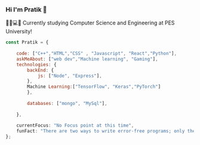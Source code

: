### Hi I'm Pratik 👋

👨‍🎓💻🔬 Currently studying Computer Science and Engineering at PES University!

```javascript
const Pratik = {
     
    code: ["C++","HTML","CSS" , "Javascript", "React","Python"],
    askMeAbout: ["web dev","Machine learning", "Gaming"],
    technologies: {
        backEnd: {
            js: ["Node", "Express"],
        },
        Machine Learning:["TensorFlow", "Keras","PyTorch"]
        },
       
        databases: ["mongo", "MySql"],
        
    },
    
    currentFocus: "No Focus point at this time",
    funFact: "There are two ways to write error-free programs; only the third one works"
};
```


<!--
**pratt4/pratt4** is a ✨ _special_ ✨ repository because its `README.md` (this file) appears on your GitHub profile.

Here are some ideas to get you started:

- 🔭 I’m currently working on ...
- 🌱 I’m currently learning ...
- 👯 I’m looking to collaborate on ...
- 🤔 I’m looking for help with ...
- 💬 Ask me about ...
- 📫 How to reach me: ...
- 😄 Pronouns: ...
- ⚡ Fun fact: ...
-->

